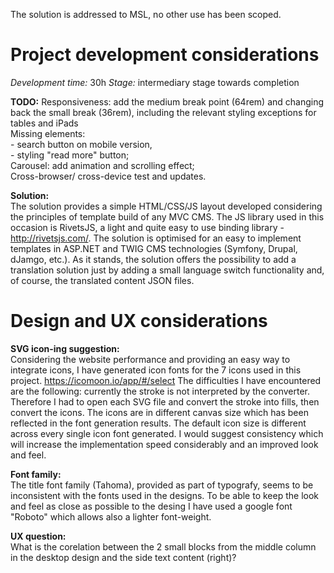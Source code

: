 The solution is addressed to MSL, no other use has been scoped.
    
# Project development considerations

_Development time:_ 30h
_Stage:_ intermediary stage towards completion

**TODO:**
Responsiveness: add the medium break point (64rem) and changing back the small break (36rem), including the relevant styling exceptions for tables and iPads  
    Missing elements:   
        - search button on mobile version,  
        - styling "read more" button;  
    Carousel: add animation and scrolling effect;  
    Cross-browser/ cross-device test and updates.
    
**Solution:**  
The solution provides a simple HTML/CSS/JS layout developed considering the principles of template build of any MVC CMS. The JS library used in this occasion is RivetsJS, a light and quite easy to use binding library - http://rivetsjs.com/. 
The solution is optimised for an easy to implement templates in ASP.NET and TWIG CMS technologies (Symfony, Drupal, dJamgo, etc.). As it stands, the solution offers the possibility to add a translation solution just by adding a small language switch functionality and, of course, the translated content JSON files.
    
# Design and UX considerations
    
**SVG icon-ing suggestion:**   
Considering the website performance and providing an easy way to integrate icons, I have generated icon fonts for the 7 icons used in this project. https://icomoon.io/app/#/select
The difficulties I have encountered are the following: currently the stroke is not interpreted by the converter. Therefore I had to open each SVG file and convert the stroke into fills, then convert the icons. The icons are in different canvas size which has been reflected in the font generation results. The default icon size is different across every single icon font generated. I would suggest consistency which will increase the implementation speed considerably and an improved look and feel.
    
**Font family:**  
The title font family (Tahoma), provided as part of typografy, seems to be inconsistent with the fonts used in the designs. To be able to keep the look and feel as close as possible to the desing I have used a google font "Roboto" which allows also a lighter font-weight.
    
**UX question:**   
What is the corelation between the 2 small blocks from the middle column in the desktop design and the side text content (right)?
    
    
        

    
    